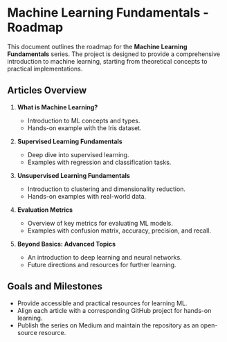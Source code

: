 # Machine Learning Fundamentals - Roadmap

This document outlines the roadmap for the **Machine Learning Fundamentals** series. The project is designed to provide a comprehensive introduction to machine learning, starting from theoretical concepts to practical implementations.

## Articles Overview
1. **What is Machine Learning?**
   - Introduction to ML concepts and types.
   - Hands-on example with the Iris dataset.

2. **Supervised Learning Fundamentals**
   - Deep dive into supervised learning.
   - Examples with regression and classification tasks.

3. **Unsupervised Learning Fundamentals**
   - Introduction to clustering and dimensionality reduction.
   - Hands-on examples with real-world data.

4. **Evaluation Metrics**
   - Overview of key metrics for evaluating ML models.
   - Examples with confusion matrix, accuracy, precision, and recall.

5. **Beyond Basics: Advanced Topics**
   - An introduction to deep learning and neural networks.
   - Future directions and resources for further learning.

## Goals and Milestones
- Provide accessible and practical resources for learning ML.
- Align each article with a corresponding GitHub project for hands-on learning.
- Publish the series on Medium and maintain the repository as an open-source resource.